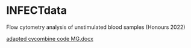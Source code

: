 # INFECTdata
Flow cytometry analysis of unstimulated blood samples (Honours 2022)

[adapted cycombine code MG.docx](https://github.com/glm342u/INFECTdata/files/9739240/adapted.cycombine.code.MG.docx)
